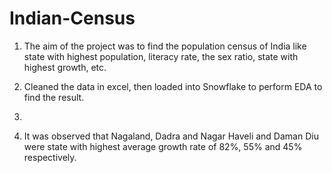 # Indian-Census


1) The aim of the project was to find the population census of India like state with highest population, literacy rate, the sex ratio, state with highest growth, etc.

2) Cleaned the data in excel, then loaded into Snowflake to perform EDA to find the result.
3) 
4) It was observed that Nagaland, Dadra and Nagar Haveli and Daman Diu were state with highest average growth rate of 82%, 55% and 45% respectively.
